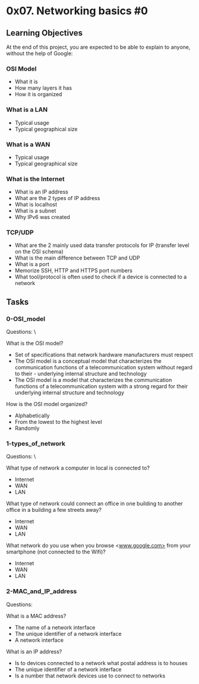 # 0x07. Networking basics #0

## Learning Objectives

At the end of this project, you are expected to be able to explain to anyone, without the help of Google:

### OSI Model

- What it is
- How many layers it has
- How it is organized

### What is a LAN

- Typical usage
- Typical geographical size

### What is a WAN

- Typical usage
- Typical geographical size

### What is the Internet

- What is an IP address
- What are the 2 types of IP address
- What is localhost
- What is a subnet
- Why IPv6 was created

### TCP/UDP

- What are the 2 mainly used data transfer protocols for IP (transfer level on the OSI schema)
- What is the main difference between TCP and UDP
- What is a port
- Memorize SSH, HTTP and HTTPS port numbers
- What tool/protocol is often used to check if a device is connected to a network

## Tasks

### 0-OSI_model

Questions: \

What is the OSI model?

- Set of specifications that network hardware manufacturers must respect
- The OSI model is a conceptual model that characterizes the communication functions of a telecommunication system without regard to their - underlying internal structure and technology
- The OSI model is a model that characterizes the communication functions of a telecommunication system with a strong regard for their underlying internal structure and technology

How is the OSI model organized?

- Alphabetically
- From the lowest to the highest level
- Randomly

### 1-types_of_network

Questions: \

What type of network a computer in local is connected to?

- Internet
- WAN
- LAN

What type of network could connect an office in one building to another office in a building a few streets away?

- Internet
- WAN
- LAN

What network do you use when you browse <www.google.com> from your smartphone (not connected to the Wifi)?

- Internet
- WAN
- LAN

### 2-MAC_and_IP_address

Questions:

What is a MAC address?

- The name of a network interface
- The unique identifier of a network interface
- A network interface

What is an IP address?

- Is to devices connected to a network what postal address is to houses
- The unique identifier of a network interface
- Is a number that network devices use to connect to networks

